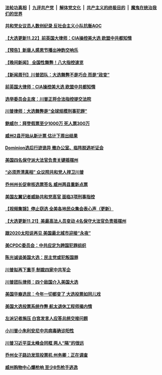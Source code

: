 

####  [法轮功真相](../../../../basic/blob/master/README.md?t=11221205) &nbsp;|&nbsp; [九评共产党](../../../../9ping.md/blob/master/README.md?t=11221205) &nbsp;|&nbsp; [解体党文化](../../../../jtdwh.md/blob/master/README.md?t=11221205)  &nbsp;|&nbsp; [共产主义的终极目的](../../../../gczydzjmd.md/blob/master/README.md?t=11221205) &nbsp;|&nbsp; [魔鬼在统治我们的世界](../../../../mgztzwmdsj.md/blob/master/README.md?t=11221205) 

#### [共和党女议员人数创纪录 反社会主义小队抗衡AOC](../pages/prog203/a102992291.md?t=11221205) 

#### [【大选更新11.22】前英国大律师：CIA操控美大选 欧盟中共都知情](../pages/prog203/a102992537.md?t=11221205) 

#### [【预告】新唐人感恩节播出神韵交响乐](../pages/prog203/a102992572.md?t=11221205) 

#### [【晚间新闻】 全国性舞弊！八大指控速览](../pages/prog203/a102992476.md?t=11221205) 

#### [【新闻周刊】川普团队：大选舞弊不是巧合 而是“政变”](../pages/prog203/a102992468.md?t=11221205) 

#### [前英国大律师：CIA操控美大选 欧盟中共都知情](../pages/prog203/a102992453.md?t=11221205) 

#### [选举委员会主席：川普正将合法指控提交法院](../pages/prog203/a102992422.md?t=11221205) 

#### [川普律师：大选舞弊是“全球规模刑事犯罪”](../pages/prog203/a102992418.md?t=11221205) 

#### [鲍威尔：拜登假票至少1000万 死人票300万](../pages/prog203/a102992399.md?t=11221205) 

#### [威州2县开始从新计票 估计下周出结果](../pages/prog203/a102992392.md?t=11221205) 

#### [Dominion选后行迹诡异 撤办公室、临阵脱逃听证会](../pages/prog203/a102992342.md?t=11221205) 

#### [美国四名保守派大法官负责关键摇摆州](../pages/prog203/a102992340.md?t=11221205) 

#### [“必须弄清真相” 众议院共和党人捍卫川普](../pages/prog203/a102992294.md?t=11221205) 

#### [乔州州长促审核选票签名 威州两县重新点票](../pages/prog203/a102992331.md?t=11221205) 

#### [美国左翼记者威胁共和党高官 面临3项刑事指控](../pages/prog203/a102992301.md?t=11221205) 

#### [【视频集锦】停止窃选 全美各地民众集会表心声（更新）](../pages/prog203/a102989603.md?t=11221205) 

#### [【大选更新11.21】美最高法人员变动 4名保守大法官负责摇摆州](../pages/prog203/a102991862.md?t=11221205) 

#### [跟2020太阳说再见 美国最北城市迎接“永夜”](../pages/prog203/a102992161.md?t=11221205) 

#### [美CPDC委员会：中共应定为跨国犯罪组织](../pages/prog203/a102992150.md?t=11221205) 

#### [陈光诚谈美国大选：民主党或犯叛国罪](../pages/prog203/a102992153.md?t=11221205) 

#### [川普拟再下重手 制裁四家中共军企](../pages/prog203/a102992140.md?t=11221205) 

#### [川普团队律师：四个敌国介入美国大选](../pages/prog203/a102992104.md?t=11221205) 

#### [美国华裔选民：今年一切都变了 大选投票如同儿戏](../pages/prog203/a102992115.md?t=11221205) 

#### [美国大选投票系统作弊 航太退休工程师揭内情](../pages/prog203/a102992075.md?t=11221205) 

#### [左派记者施压 白宫发言人应答总统交接问题](../pages/prog203/a102991721.md?t=11221205) 

#### [小川普小朱利安尼中共病毒确诊阳性](../pages/prog203/a102992036.md?t=11221205) 

#### [川普习近平亚太峰会同框 两人“隔”的很远](../pages/prog203/a102991988.md?t=11221205) 

#### [乔州女子路边发现投票机 州务卿：正在调查](../pages/prog203/a102991937.md?t=11221205) 

#### [威州购物中心爆枪响 至少8伤枪手逃逸](../pages/prog203/a102991952.md?t=11221205) 

